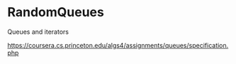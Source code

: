 # RandomQueues
 Queues and iterators
 
 https://coursera.cs.princeton.edu/algs4/assignments/queues/specification.php

